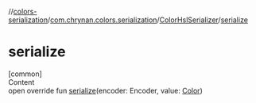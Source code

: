 //[colors-serialization](../../../index.md)/[com.chrynan.colors.serialization](../index.md)/[ColorHslSerializer](index.md)/[serialize](serialize.md)



# serialize  
[common]  
Content  
open override fun [serialize](serialize.md)(encoder: Encoder, value: [Color](../../../../colors-core/colors-core/com.chrynan.colors/-color/index.md))  



